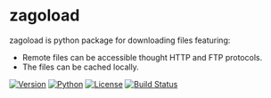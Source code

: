 # zagoload

zagoload is python package for downloading files featuring:
 - Remote files can be accessible thought HTTP and FTP protocols.
 - The files can be cached locally.

[![Version](https://img.shields.io/pypi/v/zagoload.svg?maxAge=2592000?style=plastic)](https://pypi.python.org/pypi/zagoload)
[![Python](https://img.shields.io/pypi/pyversions/zagoload.svg?maxAge=2592000?style=plastic)](https://pypi.python.org/pypi/zagoload)
[![License](https://img.shields.io/pypi/l/zagoload.svg?maxAge=2592000?style=plastic)](ttps://pypi.python.org/pypi/zagoload)
[![Build Status](http://img.shields.io/travis/napuzba/zagoload.svg)](https://travis-ci.org/napuzba/zagoload)

